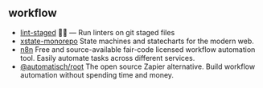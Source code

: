 ## workflow

- [lint-staged](https://github.com/okonet/lint-staged) 🚫💩 — Run linters on git staged files
- [xstate-monorepo](https://github.com/davidkpiano/xstate) State machines and statecharts for the modern web.
- [n8n](https://github.com/n8n-io/n8n) Free and source-available fair-code licensed workflow automation tool. Easily automate tasks across different services.
- [@automatisch/root](https://github.com/automatisch/automatisch) The open source Zapier alternative. Build workflow automation without spending time and money.